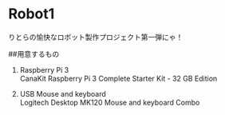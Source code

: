 # Robot1
りとらの愉快なロボット製作プロジェクト第一弾にゃ！

##用意するもの
1. Raspberry Pi 3  
	CanaKit Raspberry Pi 3 Complete Starter Kit - 32 GB Edition

1. USB Mouse and keyboard  
	Logitech Desktop MK120 Mouse and keyboard Combo
